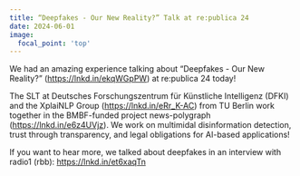 ```yaml
---
title: “Deepfakes - Our New Reality?” Talk at re:publica 24
date: 2024-06-01
image:
  focal_point: 'top'
---
```


We had an amazing experience talking about “Deepfakes - Our New Reality?” (https://lnkd.in/ekqWGpPW) at re:publica 24 today! 

<!--more-->

The SLT at Deutsches Forschungszentrum für Künstliche Intelligenz (DFKI) and the XplaiNLP Group (https://lnkd.in/eRr_K-AC) from TU Berlin work together in the BMBF-funded project news-polygraph (https://lnkd.in/e6z4UVjz). We work on multimidal disinformation detection, trust through transparency, and legal obligations for AI-based applications!

If you want to hear more, we talked about deepfakes in an interview with radio1 (rbb): https://lnkd.in/et6xaqTn
